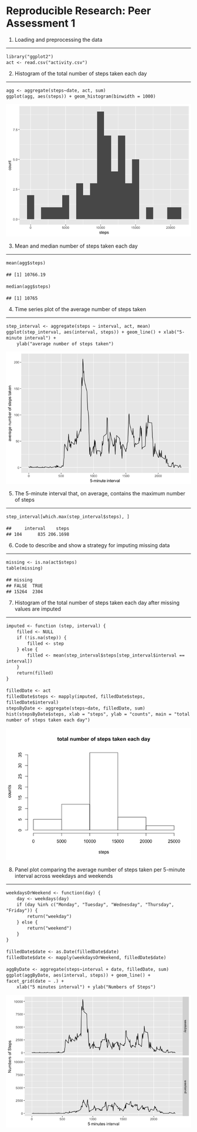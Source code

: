 Reproducible Research: Peer Assessment 1
========================================

1. Loading and preprocessing the data
-------------------------------------

    library("ggplot2")  
    act <- read.csv("activity.csv")

2. Histogram of the total number of steps taken each day
--------------------------------------------------------

    agg <- aggregate(steps~date, act, sum)
    ggplot(agg, aes(steps)) + geom_histogram(binwidth = 1000)

![](unnamed-chunk-2-1.png)

3. Mean and median number of steps taken each day
-------------------------------------------------

    mean(agg$steps)

    ## [1] 10766.19

    median(agg$steps)

    ## [1] 10765

4. Time series plot of the average number of steps taken
--------------------------------------------------------

    step_interval <- aggregate(steps ~ interval, act, mean)
    ggplot(step_interval, aes(interval, steps)) + geom_line() + xlab("5-minute interval") + 
        ylab("average number of steps taken")

![](unnamed-chunk-4-1.png)

5. The 5-minute interval that, on average, contains the maximum number of steps
-------------------------------------------------------------------------------

    step_interval[which.max(step_interval$steps), ]

    ##     interval    steps
    ## 104      835 206.1698

6. Code to describe and show a strategy for imputing missing data
-----------------------------------------------------------------

    missing <- is.na(act$steps)
    table(missing)

    ## missing
    ## FALSE  TRUE 
    ## 15264  2304

7. Histogram of the total number of steps taken each day after missing values are imputed
-----------------------------------------------------------------------------------------

    imputed <- function (step, interval) {
        filled <- NULL
        if (!is.na(step)) {
            filled <- step
        } else {
            filled <- mean(step_interval$steps[step_interval$interval == interval])
        }
        return(filled)
    }

    filledDate <- act
    filledDate$steps <- mapply(imputed, filledDate$steps, filledDate$interval)
    stepsByDate <- aggregate(steps~date, filledDate, sum)
    hist(stepsByDate$steps, xlab = "steps", ylab = "counts", main = "total number of steps taken each day")

![](unnamed-chunk-7-1.png)

8. Panel plot comparing the average number of steps taken per 5-minute interval across weekdays and weekends
------------------------------------------------------------------------------------------------------------

    weekdaysOrWeekend <- function(day) {
        day <- weekdays(day)
        if (day %in% c("Monday", "Tuesday", "Wednesday", "Thursday", "Friday")) {
            return("weekday")
        } else {
            return("weekend")
        }
    }

    filledDate$date <- as.Date(filledDate$date)
    filledDate$date <- mapply(weekdaysOrWeekend, filledDate$date)

    aggByDate <- aggregate(steps~interval + date, filledDate, sum)
    ggplot(aggByDate, aes(interval, steps)) + geom_line() + facet_grid(date ~ .) + 
        xlab("5 minutes interval") + ylab("Numbers of Steps")

![](unnamed-chunk-8-1.png)
